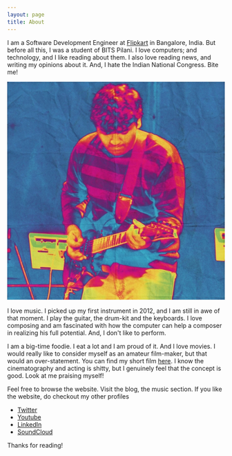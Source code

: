 ```yaml
---
layout: page
title: About
---
```


I am a Software Development Engineer at <a href="www.flipkart.com">Flipkart</a> in Bangalore, India. But before all this, I was a student of BITS Pilani. I love computers; and technology, and I like reading about them. I also love reading news, and writing my opinions about it. And, I hate the Indian National Congress. Bite me!

<p>
<center><img src="/public/image.jpg"></center>
</p>

I love music. I picked up my first instrument in 2012, and I am still in awe of that moment. I play the guitar, the drum-kit and the keyboards. I love composing and am fascinated with how the computer can help a composer in realizing his full potential. And, I don't like to perform.

I am a big-time foodie. I eat a lot and I am proud of it. And I love movies. I would really like to consider myself as an amateur film-maker, but that would an over-statement. You can find my short film <a href="">here</a>. I know the cinematography and acting is shitty, but I genuinely feel that the concept is good. Look at me praising myself!

Feel free to browse the website. Visit the blog, the music section. If you like the website, do checkout my other profiles

<!-- <p class="message">
  Hey there! This page is included as an example. Feel free to customize it for your own use upon downloading. Carry on!
</p> -->
<!-- 


In the novel, *The Strange Case of Dr. Jeykll and Mr. Hyde*, Mr. Poole is Dr. Jekyll's virtuous and loyal butler. Similarly, Poole is an upstanding and effective butler that helps you build Jekyll themes. It's made by [@mdo](https://twitter.com/mdo).

There are currently two themes built on Poole: -->

* [Twitter](http://hyde.getpoole.com)
* [Youtube](http://lanyon.getpoole.com)
* [LinkedIn](http://lanyon.getpoole.com)
* [SoundCloud](http://lanyon.getpoole.com)

<!-- Learn more and contribute on [GitHub](https://github.com/poole).

## Setup

Some fun facts about the setup of this project include:

* Built for [Jekyll](http://jekyllrb.com)
* Developed on GitHub and hosted for free on [GitHub Pages](https://pages.github.com)
* Coded with [Sublime Text 2](http://sublimetext.com), an amazing code editor
* Designed and developed while listening to music like [Blood Bros Trilogy](https://soundcloud.com/maddecent/sets/blood-bros-series)

Have questions or suggestions? Feel free to [open an issue on GitHub](https://github.com/poole/issues/new) or [ask me on Twitter](https://twitter.com/mdo -->

Thanks for reading!

